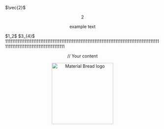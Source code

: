 $\vec{2}$
<div style="text-align: center">2</div>
<p style="text-align:center"> example text </p>
$1_2$ $3_{4}$ 
11111111111111111111111111111111111111111111111111111111111111111111111111111111111111111111111111111111111111111111111111

<p align="center">
// Your content
</p>

<p align="center">
    <img width="200" src="http://material-bread.org/logo-shadow.svg" alt="Material Bread logo">
</p>
